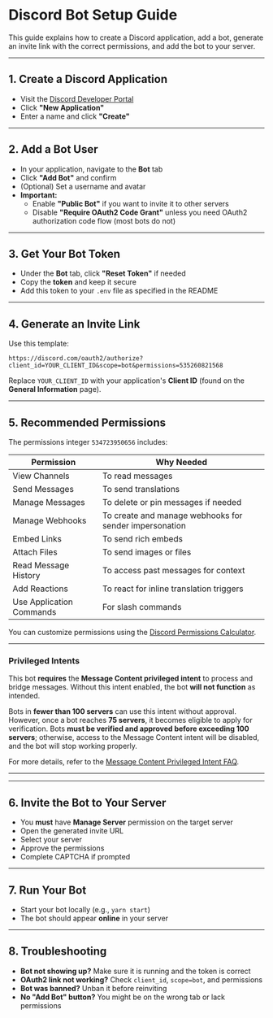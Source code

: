 # Discord Bot Setup Guide

This guide explains how to create a Discord application, add a bot, generate an invite link with the correct permissions, and add the bot to your server.

---

## 1. Create a Discord Application

- Visit the [Discord Developer Portal](https://discord.com/developers/applications)
- Click **"New Application"**
- Enter a name and click **"Create"**

---

## 2. Add a Bot User

- In your application, navigate to the **Bot** tab
- Click **"Add Bot"** and confirm
- (Optional) Set a username and avatar
- **Important:**
  - Enable **"Public Bot"** if you want to invite it to other servers
  - Disable **"Require OAuth2 Code Grant"** unless you need OAuth2 authorization code flow (most bots do not)

---

## 3. Get Your Bot Token

- Under the **Bot** tab, click **"Reset Token"** if needed
- Copy the **token** and keep it secure
- Add this token to your `.env` file as specified in the README

---

## 4. Generate an Invite Link

Use this template:

```
https://discord.com/oauth2/authorize?client_id=YOUR_CLIENT_ID&scope=bot&permissions=535260821568
```

Replace `YOUR_CLIENT_ID` with your application's **Client ID** (found on the **General Information** page).

---

## 5. Recommended Permissions

The permissions integer `534723950656` includes:

| Permission                 | Why Needed                                         |
|----------------------------|----------------------------------------------------|
| View Channels              | To read messages                                   |
| Send Messages              | To send translations                               |
| Manage Messages            | To delete or pin messages if needed                |
| Manage Webhooks            | To create and manage webhooks for sender impersonation |
| Embed Links                | To send rich embeds                                |
| Attach Files               | To send images or files                            |
| Read Message History       | To access past messages for context                |
| Add Reactions              | To react for inline translation triggers           |
| Use Application Commands   | For slash commands                                 |

You can customize permissions using the [Discord Permissions Calculator](https://discordapi.com/permissions.html#).

---

### Privileged Intents

This bot **requires** the **Message Content privileged intent** to process and bridge messages. Without this intent enabled, the bot **will not function** as intended.

Bots in **fewer than 100 servers** can use this intent without approval. However, once a bot reaches **75 servers**, it becomes eligible to apply for verification.
Bots **must be verified and approved before exceeding 100 servers**; otherwise, access to the Message Content intent will be disabled, and the bot will stop working properly.

For more details, refer to the [Message Content Privileged Intent FAQ](https://support-dev.discord.com/hc/en-us/articles/4404772028055-Message-Content-Privileged-Intent-FAQ).

---

---

## 6. Invite the Bot to Your Server

- You **must** have **Manage Server** permission on the target server
- Open the generated invite URL
- Select your server
- Approve the permissions
- Complete CAPTCHA if prompted

---

## 7. Run Your Bot

- Start your bot locally (e.g., `yarn start`)
- The bot should appear **online** in your server

---

## 8. Troubleshooting

- **Bot not showing up?** Make sure it is running and the token is correct
- **OAuth2 link not working?** Check `client_id`, `scope=bot`, and permissions
- **Bot was banned?** Unban it before reinviting
- **No "Add Bot" button?** You might be on the wrong tab or lack permissions